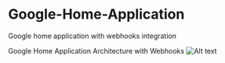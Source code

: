 # Google-Home-Application
Google home application with webhooks integration

Google Home Application Architecture with Webhooks
![Alt text](Arch.png?raw=true "Google Home App Architecture")

